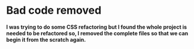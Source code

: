 # Bad code removed
**I was trying to do some CSS refactoring but I found the whole project is needed to be refactored so, I removed the complete files so that we can begin it from the scratch again.**
